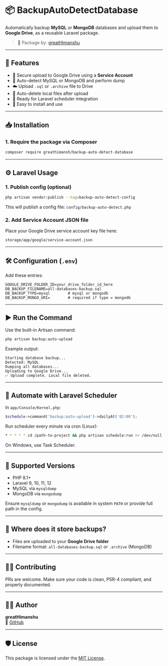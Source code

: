 
# 📦 BackupAutoDetectDatabase

Automatically backup **MySQL** or **MongoDB** databases and upload them to **Google Drive**, as a reusable Laravel package.

> 👑 Package by: [greatHimanshu](https://github.com/greatHimanshu)

---

## 🚀 Features

- 🔐 Secure upload to Google Drive using a **Service Account**
- 💾 Auto-detect MySQL or MongoDB and perform dump
- ☁️ Upload `.sql` or `.archive` file to Drive
- 🧹 Auto-delete local files after upload
- 🔄 Ready for Laravel scheduler integration
- 🧩 Easy to install and use

---

## 📥 Installation

### 1. Require the package via Composer

```bash
composer require greathimansh/backup-auto-detect-database
```

---

## ⚙️ Laravel Usage

### 1. Publish config (optional)

```bash
php artisan vendor:publish --tag=backup-auto-detect-config
```

This will publish a config file: `config/backup-auto-detect.php`

### 2. Add Service Account JSON file

Place your Google Drive service account key file here:

```
storage/app/google/service-account.json
```

---

## 🛠 Configuration (`.env`)

Add these entries:

```env
GOOGLE_DRIVE_FOLDER_ID=your_drive_folder_id_here
DB_BACKUP_FILENAME=all-databases-backup.sql
DB_BACKUP_TYPE=mysql        # mysql or mongodb
DB_BACKUP_MONGO_URI=        # required if type = mongodb
```

---

## ▶️ Run the Command

Use the built-in Artisan command:

```bash
php artisan backup:auto-upload
```

Example output:

```
Starting database backup...
Detected: MySQL
Dumping all databases...
Uploading to Google Drive...
✅ Upload complete. Local file deleted.
```

---

## 🔁 Automate with Laravel Scheduler

In `app/Console/Kernel.php`:

```php
$schedule->command('backup:auto-upload')->dailyAt('02:00');
```

Run scheduler every minute via cron (Linux):

```bash
* * * * * cd /path-to-project && php artisan schedule:run >> /dev/null 2>&1
```

On Windows, use Task Scheduler.

---

## 🧩 Supported Versions

- PHP 8.1+
- Laravel 9, 10, 11, 12
- MySQL via `mysqldump`
- MongoDB via `mongodump`

Ensure `mysqldump` or `mongodump` is available in system `PATH` or provide full path in the config.

---

## 📂 Where does it store backups?

- Files are uploaded to your **Google Drive folder**
- Filename format: `all-databases-backup.sql` or `.archive` (MongoDB)

---

## 🧑‍💻 Contributing

PRs are welcome. Make sure your code is clean, PSR-4 compliant, and properly documented.

---

## 👨‍🎓 Author

**greatHimanshu**  
🔗 [GitHub](https://github.com/greatHimanshu)

---

## 🛡 License

This package is licensed under the [MIT License](LICENSE).
